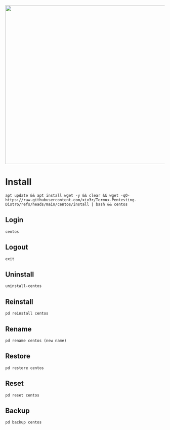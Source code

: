 <img width="800" height="500" src="https://github.com/xiv3r/Termux-Pentesting-Distro/blob/main/Centos/centos.png">

# Install
```
apt update && apt install wget -y && clear && wget -qO- https://raw.githubusercontent.com/xiv3r/Termux-Pentesting-Distro/refs/heads/main/centos/install | bash && centos
```
## Login
```
centos
```
## Logout
```
exit
```
## Uninstall
```
uninstall-centos
```
## Reinstall
```
pd reinstall centos
```
## Rename
```
pd rename centos (new name)
```
## Restore
```
pd restore centos
```
## Reset 
```
pd reset centos
```
## Backup 
```
pd backup centos
```
